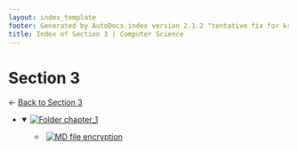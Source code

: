 ```yaml
---
layout: index_template
footer: Generated by AutoDocs.index version 2.1.2 "tentative fix for kramdown weirdness" ⓒ Starwort, 2020
title: Index of Section 3 | Computer Science
---
```


# Section 3

← [Back to Section 3](..)

- <details open><summary><a href='Paper_1/section_3/chapter_1'><img title='Folder' src='https://starwort.github.io/computer-science/icon-folder.png'> chapter_1</a>

  - [![MD file](https://img.icons8.com/windows/512/bb86fc/regular-document.png) encryption](Paper_1/section_3/chapter_1/encryption.md)

